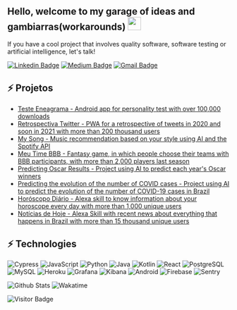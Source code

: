 ## Hello, welcome to my garage of ideas and gambiarras(workarounds) <img src="https://raw.githubusercontent.com/aemmadi/aemmadi/master/wave.gif" width="30px">

If you have a cool project that involves quality software, software testing or artificial intelligence, let's talk!

[![Linkedin Badge](https://img.shields.io/badge/-caiquecoelho-blue?style=flat-square&logo=Linkedin&logoColor=white&link=https://www.linkedin.com/in/caiquecoelho)](https://www.linkedin.com/in/caiquecoelho/)
[![Medium Badge](https://img.shields.io/badge/-@caiquecoelho-03a57a?style=flat-square&labelColor=000000&logo=Medium&link=https://medium.com/@caiquecoelho)](https://medium.com/@caiquecoelho)
[![Gmail Badge](https://img.shields.io/badge/-caiquedpfc@gmail.com-c14438?style=flat-square&logo=Gmail&logoColor=white&link=mailto:caiquedpfc@gmail.com)](mailto:caiquedpfc@gmail.com)


## ⚡ Projetos
- [Teste Eneagrama - Android app for personality test with over 100,000 downloads](https://play.google.com/store/apps/details?id=caiquecoelho.com.testeeneagrama&hl=pt_BR&gl=US)
- [Retrospectiva Twitter - PWA for a retrospective of tweets in 2020 and soon in 2021 with more than 200 thousand users](https://retrospective-twitter.firebaseapp.com/)
- [My Song - Music recommendation based on your style using AI and the Spotify API](http://my-song-discovery.firebaseapp.com/)
- [Meu Time BBB - Fantasy game, in which people choose their teams with BBB participants, with more than 2,000 players last season](https://meu-time-bbb.firebaseapp.com/)
- [Predicting Oscar Results - Project using AI to predict each year's Oscar winners](https://github.com/CaiqueCoelho/Predict-Oscar)
- [Predicting the evolution of the number of COVID cases - Project using AI to predict the evolution of the number of COVID-19 cases in Brazil](https://caiquecoelho.medium.com/prevendo-o-crescimento-de-casos-de-covid-19-coronavirus-no-brasil-com-an%C3%A1lise-de-dados-gr%C3%A1ficos-33ee525b62f8)
- [Horóscopo Diário - Alexa skill to know information about your horoscope every day with more than 1,000 unique users](https://www.amazon.com.br/Caique-Coelho-Hor%C3%B3scopo-Di%C3%A1rio/dp/B07ZZN43V3)
- [Notícias de Hoje - Alexa Skill with recent news about everything that happens in Brazil with more than 15 thousand unique users](https://www.amazon.com.br/Caique-Coelho-Not%C3%ADcias-de-Hoje/dp/B085GJV4M7/)


## ⚡ Technologies

![Cypress](https://img.shields.io/badge/Cypress-black?style=flat-square&logo=cypress)
![JavaScript](https://img.shields.io/badge/-JavaScript-black?style=flat-square&logo=javascript)
![Python](https://img.shields.io/badge/-Python-black?style=flat-square&logo=Python)
![Java](https://img.shields.io/badge/-java-E34A86?style=flat-square&logo=java)
![Kotlin]( https://img.shields.io/badge/Kotlin-black?style=flat-square&logo=kotlin)
![React](https://img.shields.io/badge/-React-black?style=flat-square&logo=react)
![PostgreSQL](https://img.shields.io/badge/-PostgreSQL-336791?style=flat-square&logo=postgresql)
![MySQL](https://img.shields.io/badge/-MySQL-black?style=flat-square&logo=mysql)
![Heroku](https://img.shields.io/badge/-Heroku-430098?style=flat-square&logo=heroku)
![Grafana](https://img.shields.io/badge/Grafana-black?style=flat-square&logo=grafana)
![Kibana](https://img.shields.io/badge/Kibana-005571?style=flat-square&logo=kibana)
![Android](https://img.shields.io/badge/Android-05150C?style=flat-square&logo=android)
![Firebase](https://img.shields.io/badge/Firebase-black?style=flat-square&logo=firebase)
![Sentry](https://img.shields.io/badge/Sentry-red?style=flat-square&logo=sentry)


![Github Stats](https://github-readme-stats.vercel.app/api?username=CaiqueCoelho&count_private=true&show_icons=true&include_all_commits=true)
![Wakatime](https://github-readme-stats.vercel.app/api/wakatime?username=caiquecoelho&langs_count=3)

![Visitor Badge](https://visitor-badge.laobi.icu/badge?page_id=CaiqueCoelho.CaiqueCoelho)
